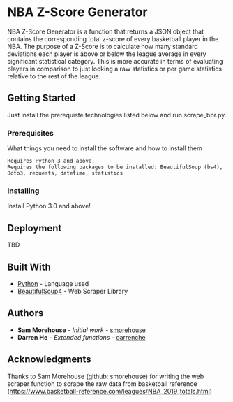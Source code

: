 # NBA Z-Score Generator

NBA Z-Score Generator is a function that returns a JSON object that contains the corresponding total z-score of every basketball player in the NBA. The purpose of a Z-Score is to calculate how many standard deviations each player is above or below the league average in every significant statistical category. This is more accurate in terms of evaluating players in comparison to just looking a raw statistics or per game statistics relative to the rest of the league.

## Getting Started

Just install the prerequiste technologies listed below and run scrape_bbr.py.

### Prerequisites

What things you need to install the software and how to install them

```
Requires Python 3 and above. 
Requires the following packages to be installed: BeautifulSoup (bs4), Boto3, requests, datetime, statistics
```

### Installing

Install Python 3.0 and above!

## Deployment

TBD

## Built With

* [Python](https://docs.python.org/3/) - Language used
* [BeautifulSoup4](https://www.crummy.com/software/BeautifulSoup/bs4/doc/) - Web Scraper Library


## Authors

* **Sam Morehouse** - *Initial work* - [smorehouse](https://github.com/smorehouse)
* **Darren He** - *Extended functions* - [darrenche](https://github.com/darrenche)


## Acknowledgments

Thanks to Sam Morehouse (github: smorehouse) for writing the web scraper function to scrape the raw data from basketball reference (https://www.basketball-reference.com/leagues/NBA_2019_totals.html)
